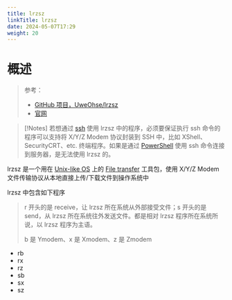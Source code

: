```yaml
---
title: lrzsz
linkTitle: lrzsz
date: 2024-05-07T17:29
weight: 20
---
```


# 概述

> 参考：
>
> - [GitHub 项目，UweOhse/lrzsz](https://github.com/UweOhse/lrzsz)
> - [官网](https://ohse.de/uwe/software/lrzsz.html)

> [!Notes]
> 若想通过 [ssh](/docs/4.数据通信/Utility/OpenSSH/ssh.md) 使用 lrzsz 中的程序，必须要保证执行 ssh 命令的程序可以支持将 X/Y/Z Modem 协议封装到 SSH 中，比如 XShell、SecurityCRT、etc. 终端程序。如果是通过 [PowerShell](/docs/1.操作系统/Terminal%20与%20Shell/WindowsShell/PowerShell/PowerShell.md) 使用 ssh 命令连接到服务器，是无法使用 lrzsz 的。

lrzsz 是一个用在 [Unix-like OS](/docs/1.操作系统/Operating%20system/Unix-like%20OS/Unix-like%20OS.md) 上的 [File transfer](/docs/4.数据通信/File%20transfer/File%20transfer.md) 工具包，使用 X/Y/Z Modem 文件传输协议从本地直接上传/下载文件到操作系统中

lrzsz 中包含如下程序

> r 开头的是 receive，让 lrzsz 所在系统从外部接受文件；s 开头的是 send，从 lrzsz 所在系统往外发送文件。都是相对 lrzsz 程序所在系统所说，以 lrzsz 程序为主语。
>
> b 是 Ymodem、x 是 Xmodem、z 是 Zmodem

- rb
- rx
- rz
- sb
- sx
- sz
